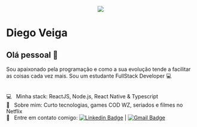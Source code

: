 <p align="center">
 <img src="https://blogs.biomedcentral.com/on-physicalsciences/wp-content/uploads/sites/14/2019/02/data-1-620x342.jpg" />
</p>


# Diego Veiga

## Olá pessoal 👋
Sou apaixonado pela programação e como a sua evolução tende a facilitar as coisas cada vez mais.
Sou um estudante FullStack Developer :computer:

 <br/> :computer: &nbsp; Minha stack: ReactJS, Node.js, React Native & Typescript
 <br/> 💬  &nbsp; Sobre mim: Curto tecnologias, games COD WZ, seriados e filmes no Netflix
 <br/> :email: &nbsp; Entre em contato comigo: [![Linkedin Badge](https://img.shields.io/badge/-DiegoVeiga-blue?style=flat-square&logo=Linkedin&logoColor=white&link=https://www.linkedin.com/in/diegoveigass/)](https://www.linkedin.com/in/diegoveigass/) 
| 
[![Gmail Badge](https://img.shields.io/badge/-sdiegoveiga@gmail.com-c14438?style=flat-square&logo=Gmail&logoColor=white&link=mailto:sdiegoveiga@gmail.com)](mailto:sdiegoveiga@gmail.com)
